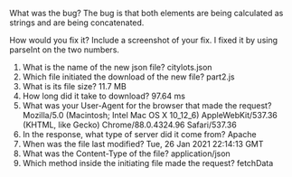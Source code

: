 What was the bug?
  The bug is that both elements are being calculated as strings and are being concatenated.


How would you fix it? Include a screenshot of your fix.
  I fixed it by using parseInt on the two numbers.


1. What is the name of the new json file?
  citylots.json
2. Which file initiated the download of the new file?
  part2.js
3. What is its file size?
  11.7 MB
4. How long did it take to download?
  97.64 ms
5. What was your User-Agent for the browser that made the request?
  Mozilla/5.0 (Macintosh; Intel Mac OS X 10_12_6) AppleWebKit/537.36 (KHTML, like Gecko) Chrome/88.0.4324.96 Safari/537.36
6. In the response, what type of server did it come from?
  Apache
7. When was the file last modified?
  Tue, 26 Jan 2021 22:14:13 GMT
8. What was the Content-Type of the file?
  application/json
9. Which method inside the initiating file made the request?
  fetchData

